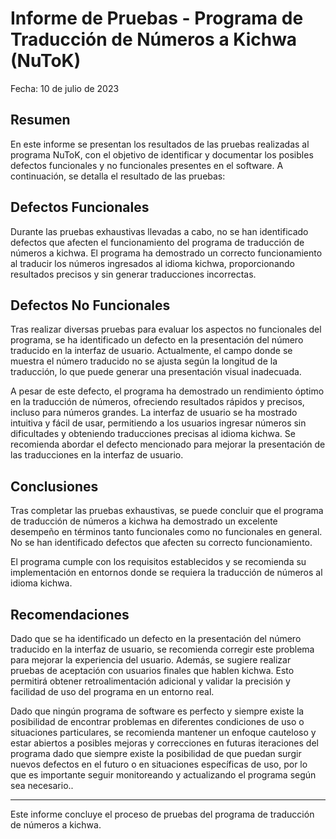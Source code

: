 # Informe de Pruebas - Programa de Traducción de Números a Kichwa (NuToK)

Fecha: 10 de julio de 2023

## Resumen

En este informe se presentan los resultados de las pruebas realizadas al programa NuToK, con el objetivo de identificar y documentar los posibles defectos funcionales y no funcionales presentes en el software. A continuación, se detalla el resultado de las pruebas:

## Defectos Funcionales

Durante las pruebas exhaustivas llevadas a cabo, no se han identificado defectos que afecten el funcionamiento del programa de traducción de números a kichwa. El programa ha demostrado un correcto funcionamiento al traducir los números ingresados al idioma kichwa, proporcionando resultados precisos y sin generar traducciones incorrectas.

## Defectos No Funcionales

Tras realizar diversas pruebas para evaluar los aspectos no funcionales del programa, se ha identificado un defecto en la presentación del número traducido en la interfaz de usuario. Actualmente, el campo donde se muestra el número traducido no se ajusta según la longitud de la traducción, lo que puede generar una presentación visual inadecuada.

A pesar de este defecto, el programa ha demostrado un rendimiento óptimo en la traducción de números, ofreciendo resultados rápidos y precisos, incluso para números grandes. La interfaz de usuario se ha mostrado intuitiva y fácil de usar, permitiendo a los usuarios ingresar números sin dificultades y obteniendo traducciones precisas al idioma kichwa. Se recomienda abordar el defecto mencionado para mejorar la presentación de las traducciones en la interfaz de usuario.


## Conclusiones

Tras completar las pruebas exhaustivas, se puede concluir que el programa de traducción de números a kichwa ha demostrado un excelente desempeño en términos tanto funcionales como no funcionales en general. No se han identificado defectos que afecten su correcto funcionamiento.

El programa cumple con los requisitos establecidos y se recomienda su implementación en entornos donde se requiera la traducción de números al idioma kichwa.

## Recomendaciones

Dado que se ha identificado un defecto en la presentación del número traducido en la interfaz de usuario, se recomienda corregir este problema para mejorar la experiencia del usuario. Además, se sugiere realizar pruebas de aceptación con usuarios finales que hablen kichwa. Esto permitirá obtener retroalimentación adicional y validar la precisión y facilidad de uso del programa en un entorno real.

Dado que ningún programa de software es perfecto y siempre existe la posibilidad de encontrar problemas en diferentes condiciones de uso o situaciones particulares, se recomienda mantener un enfoque cauteloso y estar abiertos a posibles mejoras y correcciones en futuras iteraciones del programa dado que siempre existe la posibilidad de que puedan surgir nuevos defectos en el futuro o en situaciones específicas de uso, por lo que es importante seguir monitoreando y actualizando el programa según sea necesario..

---

Este informe concluye el proceso de pruebas del programa de traducción de números a kichwa.
